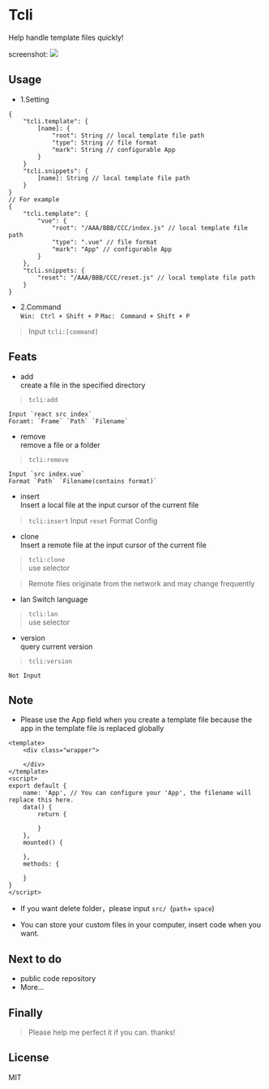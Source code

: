 # Tcli
Help handle template files quickly!

screenshot:
![](./show.gif)

##  Usage
- 1.Setting
```
{
    "tcli.template": {
        [name]: {
            "root": String // local template file path
            "type": String // file format
            "mark": String // configurable App
        }
    }
    "tcli.snippets": {
        [name]: String // local template file path
    }
}
// For example
{
    "tcli.template": {
        "vue": {
            "root": "/AAA/BBB/CCC/index.js" // local template file path
            "type": ".vue" // file format
            "mark": "App" // configurable App
        }
    },
    "tcli.snippets: {
        "reset": "/AAA/BBB/CCC/reset.js" // local template file path
    }
}
```

- 2.Command  
`Win: `  `Ctrl + Shift + P`
`Mac: `  `Command + Shift + P`  
> Input `tcli:[command]`

## Feats
- add  
create a file in the specified directory
>   `tcli:add`

    Input `react src index`  
    Foramt: `Frame` `Path` `Filename`

- remove  
remove a file or a folder
>   `tcli:remove`

    Input `src index.vue`  
    Format `Path` `Filename(contains format)`

- insert  
Insert a local file at the input cursor of the current file
> `tcli:insert`
    Input `reset`
    Format Config

- clone  
Insert a remote file at the input cursor of the current file
> `tcli:clone`   
> use selector

> Remote files originate from the network and may change frequently

- lan
Switch language
> `tcli:lan`  
> use selector

- version  
query current version
>   `tcli:version`

    Not Input


## Note
- Please use the App field when you create a template file because the app in the template file is replaced globally
```
<template>
    <div class="wrapper">

    </div>
</template>
<script>
export default {
    name: 'App', // You can configure your 'App', the filename will replace this here.
    data() {
        return {

        }
    },
    mounted() {
        
    },
    methods: {

    }
}
</script>
```

- If you want delete folder，please input `src/ `(`path`+ `space`)

- You can store your custom files in your computer, insert code when you want.

## Next to do
- public code repository
- More...

## Finally
> Please help me perfect it if you can. thanks!

## License
MIT
